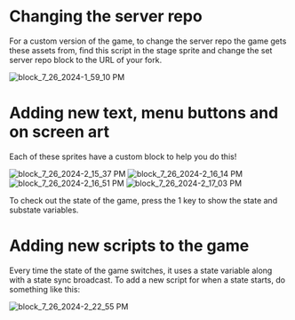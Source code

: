 # Changing the server repo
For a custom version of the game, to change the server repo the game gets these assets from, find this script in the stage sprite and change the set server repo block to the URL of your fork.

![block_7_26_2024-1_59_10 PM](https://github.com/user-attachments/assets/3c650090-276f-4311-bd4c-66dcba631549)

# Adding new text, menu buttons and on screen art
Each of these sprites have a custom block to help you do this!

![block_7_26_2024-2_15_37 PM](https://github.com/user-attachments/assets/f9b60511-bdd1-4ed4-acb1-1f490102375d)
![block_7_26_2024-2_16_14 PM](https://github.com/user-attachments/assets/a62a628f-c4ab-4c34-b370-ab831bb1e5ba)
![block_7_26_2024-2_16_51 PM](https://github.com/user-attachments/assets/1bf2433f-8675-429d-8c1f-07f273aec07e)
![block_7_26_2024-2_17_03 PM](https://github.com/user-attachments/assets/08df3217-4109-4e19-935d-298163644029)

To check out the state of the game, press the 1 key to show the state and substate variables.

# Adding new scripts to the game
Every time the state of the game switches, it uses a state variable along with a state sync broadcast. To add a new script for when a state starts, do something like this:

![block_7_26_2024-2_22_55 PM](https://github.com/user-attachments/assets/62e9ee13-fe1d-456a-b3fb-870ce75f407f)
